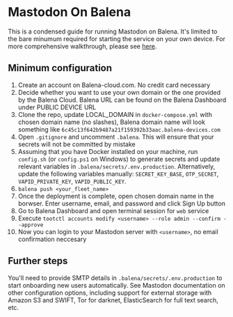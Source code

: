 # Mastodon On Balena

This is a condensed guide for running Mastodon on Balena. It's limited to the bare minumum required for starting the service on your own device. For more comprehensive walkthrough, please see [here](https://www.balena.io/blog/mastodon-on-balena/).

## Minimum configuration

1. Create an account on Balena-cloud.com. No credit card necessary
2. Decide whether you want to use your own domain or the one provided by the Balena Cloud. Balena URL can be found on the Balena Dashboard under PUBLIC DEVICE URL
3. Clone the repo, update LOCAL_DOMAIN in `docker-compose.yml` with chosen domain name (no slashes), Balena domain name will look something like `6c45c13f642b9487a21f159392b33aac.balena-devices.com`
4. Open `.gitignore` and uncomment `.balena`. This will ensure that your secrets will not be committed by mistake
5. Assuming that you have Docker installed on your machine, run `config.sh` (or `config.ps1` on Windows) to generate secrets and update relevant variables in `.balena/secrets/.env.production`. Alternatively, update the following variables manually: `SECRET_KEY_BASE`, `OTP_SECRET`, `VAPID_PRIVATE_KEY`, `VAPID_PUBLIC_KEY`.
6. `balena push <your_fleet_name>`
7. Once the deployment is complete, open chosen domain name in the borwser. Enter username, email, and password and click Sign Up button
8. Go to Balena Dashboard and open terminal session for `web` service
9. Execute `tootctl accounts modify <username> --role admin --confirm --approve`
10. Now you can login to your Mastodon server with `<username>`, no email confirmation neccesary

## Further steps
You'll need to provide SMTP details in `.balena/secrets/.env.production` to start onboarding new users automatically. See Mastodon documentation on other configuration options, including support for external storage with Amazon S3 and SWIFT, Tor for darknet, ElasticSearch for full text search, etc.
